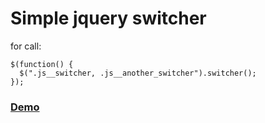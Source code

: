 # Simple jquery switcher

for call:

    $(function() {
      $(".js__switcher, .js__another_switcher").switcher();
    });

### [Demo](http://nazz.me/example/jquery-switcher/)